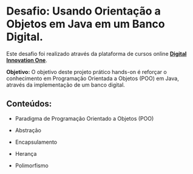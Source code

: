 # Desafio: Usando Orientação a Objetos em Java em um Banco Digital.

Este desafio foi realizado através da plataforma de cursos online <strong><a href="https://web.digitalinnovation.one/">Digital Innovation One</a></strong>.

<strong>Objetivo:</strong> O objetivo deste projeto prático hands-on é reforçar o conhecimento em Programação Orientada a Objetos (POO) em Java, através da implementação de um banco digital.

## Conteúdos:

- Paradigma de Programação Orientado a Objetos (POO)

- Abstração

- Encapsulamento

- Herança

- Polimorfismo